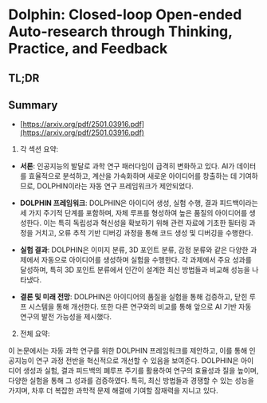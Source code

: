 # Dolphin: Closed-loop Open-ended Auto-research through Thinking, Practice, and Feedback
## TL;DR
## Summary
- [https://arxiv.org/pdf/2501.03916.pdf](https://arxiv.org/pdf/2501.03916.pdf)

1. 각 섹션 요약:

- **서론**: 인공지능의 발달로 과학 연구 패러다임이 급격히 변화하고 있다. AI가 데이터를 효율적으로 분석하고, 계산을 가속화하며 새로운 아이디어를 창출하는 데 기여하므로, DOLPHIN이라는 자동 연구 프레임워크가 제안되었다.

- **DOLPHIN 프레임워크**: DOLPHIN은 아이디어 생성, 실험 수행, 결과 피드백이라는 세 가지 주기적 단계를 포함하며, 자체 루프를 형성하여 높은 품질의 아이디어를 생성한다. 이는 특히 독립성과 혁신성을 확보하기 위해 관련 자료에 기초한 필터링 과정을 거치고, 오류 추적 기반 디버깅 과정을 통해 코드 생성 및 디버깅을 수행한다.

- **실험 결과**: DOLPHIN은 이미지 분류, 3D 포인트 분류, 감정 분류와 같은 다양한 과제에서 자동으로 아이디어를 생성하며 실험을 수행한다. 각 과제에서 주요 성과를 달성하며, 특히 3D 포인트 분류에서 인간이 설계한 최신 방법들과 비교해 성능을 나타냈다.

- **결론 및 미래 전망**: DOLPHIN은 아이디어의 품질을 실험을 통해 검증하고, 닫힌 루프 시스템을 통해 개선한다. 또한 다른 연구와의 비교를 통해 앞으로 AI 기반 자동 연구의 발전 가능성을 제시했다.

2. 전체 요약:

이 논문에서는 자동 과학 연구를 위한 DOLPHIN 프레임워크를 제안하고, 이를 통해 인공지능이 연구 과정 전반을 혁신적으로 개선할 수 있음을 보여준다. DOLPHIN은 아이디어 생성과 실험, 결과 피드백의 폐루프 주기를 활용하여 연구의 효율성과 질을 높이며, 다양한 실험을 통해 그 성과를 검증하였다. 특히, 최신 방법들과 경쟁할 수 있는 성능을 가지며, 차후 더 복잡한 과학적 문제 해결에 기여할 잠재력을 지니고 있다.
